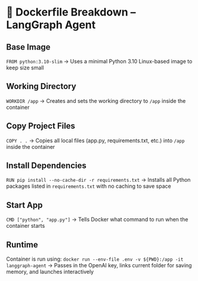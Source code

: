 # 🐳 Dockerfile Breakdown – LangGraph Agent

## Base Image
`FROM python:3.10-slim`
→ Uses a minimal Python 3.10 Linux-based image to keep size small

## Working Directory
`WORKDIR /app`
→ Creates and sets the working directory to `/app` inside the container

## Copy Project Files
`COPY . .`
→ Copies all local files (app.py, requirements.txt, etc.) into `/app` inside the container

## Install Dependencies
`RUN pip install --no-cache-dir -r requirements.txt`
→ Installs all Python packages listed in `requirements.txt` with no caching to save space

## Start App
`CMD ["python", "app.py"]`
→ Tells Docker what command to run when the container starts

## Runtime
Container is run using:
`docker run --env-file .env -v ${PWD}:/app -it langgraph-agent`
→ Passes in the OpenAI key, links current folder for saving memory, and launches interactively
